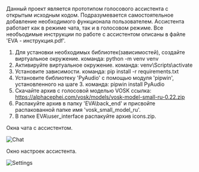 Данный проект является прототипом голосового ассистента с открытым исходным кодом. Подразумевается самостоятельное добавление необходимого функционала пользователем. Ассистента работает как в режиме чата, так и в голосовом режиме.
Все необъодимые инструкции по работе с ассистентом описаны в файле 'EVA - инструкция.pdf'. 


1) Для установки необходимых библиотек(зависимостей), создайте виртуальное окружение.
    команда:
        python -m venv venv
2) Активируйте виртуальное окружение.
    команда:
        venv\Scripts\activate
3) Установите зависимости.
    команда:
        pip install -r requirements.txt
4) Установите библиотеку 'PyAudio' с помощью модуля 'pipwin', установленного на шаге 3.
    команда:
        pipwin install PyAudio
5) Скачайте архив с голосовой моделью VOSK
    ссылка:
        https://alphacephei.com/vosk/models/vosk-model-small-ru-0.22.zip
6) Распакуйте архив в папку 'EVA\back_end' и присвойте распакованной папке имя 'vosk_small_model_ru'.
7) В папке EVA\user_interface распакуйте архив icons.zip.




Окна чата с ассистентом.

![Chat](https://user-images.githubusercontent.com/78261302/176164380-f3a2d487-c74c-4ef4-bfc3-d7015e50c522.png)

Окно настроек ассистента.

![Settings](https://user-images.githubusercontent.com/78261302/176164386-ec65c9df-4b6f-4dd6-befc-89456d153715.png)
